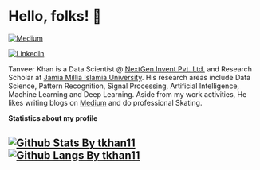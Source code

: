 # Hello, folks! :wave:

[![Medium](https://img.shields.io/badge/medium-%2312100E.svg?&style=for-the-badge&logo=medium&logoColor=white)](https://medium.com/@takhan.11)

[![LinkedIn][linkedin-shield]][linkedin-url]

Tanveer Khan is a Data Scientist @ [NextGen Invent Pvt. Ltd.](https://nextgeninvent.com/) and Research Scholar at [Jamia Millia Islamia University](https://www.jmi.ac.in/). His research areas include Data Science, Pattern Recognition, Signal Processing, Artificial Intelligence, Machine Learning and Deep Learning. Aside from my work activities, He likes writing blogs on [Medium](https://towardsdatascience.com/@pierpaoloippolito28) and do professional Skating.



  <summary> <b> Statistics about my profile </b></summary>

  [![Github Stats By tkhan11](https://github-readme-stats.vercel.app/api?username=tkhan11&hide=prs&show_icons=true&title_color=fff&icon_color=79ff97&text_color=9f9f9f&bg_color=151515)]()
  [![Github Langs By tkhan11](https://github-readme-stats.vercel.app/api/top-langs/?username=tkhan11&layout=compact&show_icons=true&title_color=fff&icon_color=79ff97&text_color=9f9f9f&bg_color=151515)]()
---

[linkedin-shield]: https://img.shields.io/badge/-LinkedIn-black.svg?style=flat-square&logo=linkedin&colorB=555
[linkedin-url]: https://www.linkedin.com/in/takhan11/
